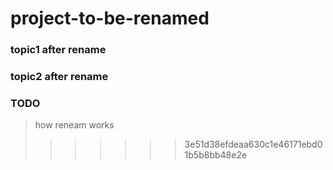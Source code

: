 # project-to-be-renamed

### topic1 after rename

### topic2 after rename

### TODO

> how reneam works
>>>>>>> 3e51d38efdeaa630c1e46171ebd01b5b8bb48e2e
